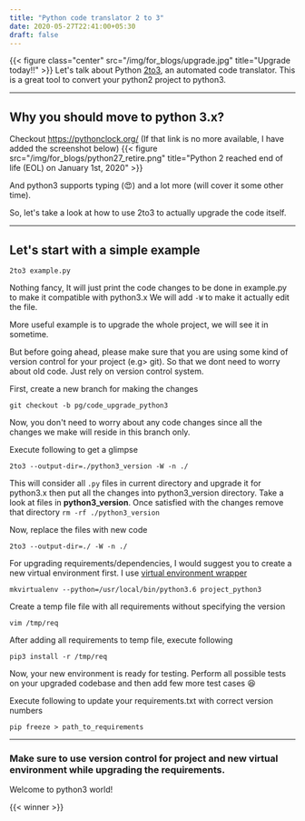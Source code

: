 ```yaml
---
title: "Python code translator 2 to 3"
date: 2020-05-27T22:41:00+05:30
draft: false
---
```

{{< figure class="center" src="/img/for_blogs/upgrade.jpg" title="Upgrade today!!" >}}
Let's talk about Python [2to3](https://docs.python.org/3/library/2to3.html), an automated code translator. This is a great tool to convert your python2 project to python3.

-----

## Why you should move to python 3.x?
Checkout https://pythonclock.org/ (If that link is no more available, I have added the screenshot below)
{{< figure src="/img/for_blogs/python27_retire.png" title="Python 2 reached end of life (EOL) on January 1st, 2020" >}}

And python3 supports typing (:heart_eyes:) and a lot more (will cover it some other time).

So, let's take a look at how to use 2to3 to actually upgrade the code itself.

-----

## Let's start with a simple example
```
2to3 example.py
```
Nothing fancy, It will just print the code changes to be done in example.py to make it compatible with python3.x
We will add `-W` to make it actually edit the file.

More useful example is to upgrade the whole project, we will see it in sometime.

But before going ahead, please make sure that you are using some kind of version control for your project (e.g> git).
So that we dont need to worry about old code. Just rely on version control system.

First, create a new branch for making the changes
```
git checkout -b pg/code_upgrade_python3
```
Now, you don't need to worry about any code changes since all the changes we make will reside in this branch only.


Execute following to get a glimpse
```
2to3 --output-dir=./python3_version -W -n ./
```
This will consider all `.py` files in current directory and upgrade it for python3.x then put all the changes into python3_version directory. Take a look at files in __python3_version__.
Once satisfied with the changes remove that directory `rm -rf ./python3_version`

Now, replace the files with new code
```
2to3 --output-dir=./ -W -n ./
```

For upgrading requirements/dependencies, I would suggest you to create a new virtual environment first.
I use [virtual environment wrapper](https://virtualenvwrapper.readthedocs.io/en/latest/)
```
mkvirtualenv --python=/usr/local/bin/python3.6 project_python3
```

Create a temp file file with all requirements without specifying the version
```
vim /tmp/req
```

After adding all requirements to temp file, execute following
```
pip3 install -r /tmp/req
```

Now, your new environment is ready for testing.
Perform all possible tests on your upgraded codebase and then add few more test cases :laughing:

Execute following to update your requirements.txt with correct version numbers
```
pip freeze > path_to_requirements
```

-----

### Make sure to use version control for project and new virtual environment while upgrading the requirements.

Welcome to python3 world!

{{< winner >}}